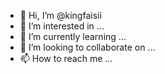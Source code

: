 - 👋 Hi, I’m @kingfaisii
- 👀 I’m interested in ...
- 🌱 I’m currently learning ...
- 💞️ I’m looking to collaborate on ...
- 📫 How to reach me ...

<!---
kingfaisii/kingfaisii is a ✨ special ✨ repository because its `README.md` (this file) appears on your GitHub profile.
You can click the Preview link to take a look at your changes.
--->
